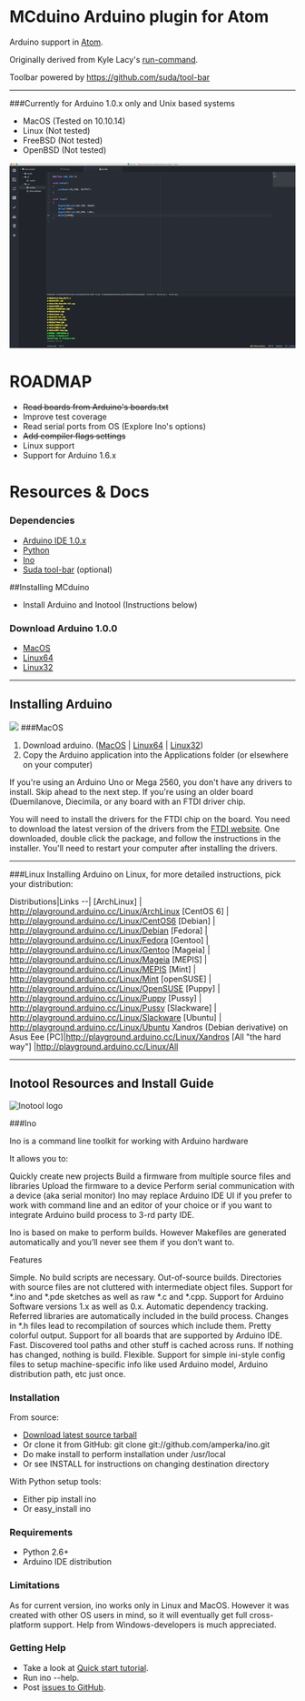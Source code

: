 # MCduino Arduino plugin for Atom
Arduino support in [Atom](http://atom.io).

Originally derived from Kyle Lacy's [run-command](https://github.com/kylewlacy/run-command).

Toolbar powered by https://github.com/suda/tool-bar

---
###Currently for Arduino 1.0.x only and Unix based systems
- MacOS (Tested on 10.10.14)
- Linux (Not tested)
- FreeBSD (Not tested)
- OpenBSD (Not tested)

![Screenshot](https://raw.githubusercontent.com/marcelocorreia/mcduino/master/screenshots/mcduino-screenshot.png)

# ROADMAP
- ~~Read boards from Arduino's boards.txt~~
- Improve test coverage
- Read serial ports from OS (Explore Ino's options)
- ~~Add compiler flags settings~~
- Linux support
- Support for Arduino 1.6.x

# Resources & Docs

### Dependencies
- [Arduino IDE 1.0.x](http://arduino.cc)
- [Python](https://www.python.org)
- [Ino](http://inotool.org)
- [Suda tool-bar](https://github.com/suda/tool-bar) (optional)

##Installing MCduino
- Install Arduino and Inotool (Instructions below)


### Download Arduino 1.0.0
  - [MacOS](http://arduino.cc/download.php?f=/arduino-1.6.3-macosx.zip)
  - [Linux64](http://arduino.cc/download.php?f=/arduino-1.6.3-linux64.tar.xz)
  - [Linux32](http://arduino.cc/download.php?f=/arduino-1.6.3-linux32.tar.xz)

---
## Installing Arduino
![](https://www.arduino.cc/img/GenuinoHeader.svg)
###MacOS
1. Download arduino. ([MacOS](http://arduino.cc/download.php?f=/arduino-1.6.3-macosx.zip) |  [Linux64](http://arduino.cc/download.php?f=/arduino-1.6.3-linux64.tar.xz) | [Linux32](http://arduino.cc/download.php?f=/arduino-1.6.3-linux32.tar.xz))
2. Copy the Arduino application into the Applications folder (or elsewhere on your computer)

If you're using an Arduino Uno or Mega 2560, you don't have any drivers to install. Skip ahead to the next step.
If you're using an older board (Duemilanove, Diecimila, or any board with an FTDI driver chip.

You will need to install the drivers for the FTDI chip on the board. You need to download the latest version of the drivers from the [FTDI website](http://www.ftdichip.com/Drivers/VCP.htm). One downloaded, double click the package, and follow the instructions in the installer. You'll need to restart your computer after installing the drivers.

---

###Linux
Installing Arduino on Linux, for more detailed instructions, pick your distribution:

Distributions|Links
--|
[ArchLinux] | http://playground.arduino.cc/Linux/ArchLinux
[CentOS 6] | http://playground.arduino.cc/Linux/CentOS6
[Debian] | http://playground.arduino.cc/Linux/Debian
[Fedora] | http://playground.arduino.cc/Linux/Fedora
[Gentoo] | http://playground.arduino.cc/Linux/Gentoo
[Mageia] | http://playground.arduino.cc/Linux/Mageia
[MEPIS] | http://playground.arduino.cc/Linux/MEPIS
[Mint] | http://playground.arduino.cc/Linux/Mint
[openSUSE] | http://playground.arduino.cc/Linux/OpenSUSE
[Puppy] | http://playground.arduino.cc/Linux/Puppy
[Pussy] | http://playground.arduino.cc/Linux/Pussy
[Slackware] | http://playground.arduino.cc/Linux/Slackware
[Ubuntu] | http://playground.arduino.cc/Linux/Ubuntu
Xandros (Debian derivative) on Asus Eee [PC]|http://playground.arduino.cc/Linux/Xandros
[All "the hard way"] |http://playground.arduino.cc/Linux/All

---

## Inotool Resources and Install Guide
![Inotool logo](http://inotool.org/_static/logo.png)

###Ino

Ino is a command line toolkit for working with Arduino hardware

It allows you to:

Quickly create new projects
Build a firmware from multiple source files and libraries
Upload the firmware to a device
Perform serial communication with a device (aka serial monitor)
Ino may replace Arduino IDE UI if you prefer to work with command line and an editor of your choice or if you want to integrate Arduino build process to 3-rd party IDE.

Ino is based on make to perform builds. However Makefiles are generated automatically and you’ll never see them if you don’t want to.

Features

Simple. No build scripts are necessary.
Out-of-source builds. Directories with source files are not cluttered with intermediate object files.
Support for \*.ino and \*.pde sketches as well as raw \*.c and \*.cpp.
Support for Arduino Software versions 1.x as well as 0.x.
Automatic dependency tracking. Referred libraries are automatically included in the build process. Changes in \*.h files lead to recompilation of sources which include them.
Pretty colorful output.
Support for all boards that are supported by Arduino IDE.
Fast. Discovered tool paths and other stuff is cached across runs. If nothing has changed, nothing is build.
Flexible. Support for simple ini-style config files to setup machine-specific info like used Arduino model, Arduino distribution path, etc just once.

### Installation
From source:
- [Download latest source tarball](http://pypi.python.org/pypi/ino/#downloads)
- Or clone it from GitHub: git clone git://github.com/amperka/ino.git
- Do make install to perform installation under /usr/local
- Or see INSTALL for instructions on changing destination directory

With Python setup tools:
- Either pip install ino
- Or easy_install ino


### Requirements
- Python 2.6+
- Arduino IDE distribution


### Limitations
As for current version, ino works only in Linux and MacOS. However it was created with other OS users in mind, so it will eventually get full cross-platform support. Help from Windows-developers is much appreciated.

### Getting Help
- Take a look at [Quick start tutorial](http://inotool.org/quickstart).
- Run ino --help.
- Post [issues to GitHub](http://github.com/amperka/ino/issues).
